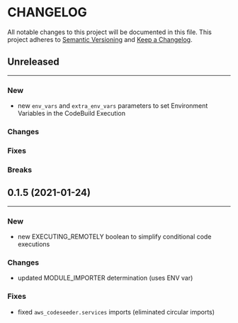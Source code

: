 # CHANGELOG

All notable changes to this project will be documented in this file.
This project adheres to [Semantic Versioning](http://semver.org/) and [Keep a Changelog](http://keepachangelog.com/).

## Unreleased
---

### New

- new `env_vars` and `extra_env_vars` parameters to set Environment Variables in the CodeBuild Execution

### Changes

### Fixes

### Breaks


## 0.1.5  (2021-01-24)
---

### New

- new EXECUTING_REMOTELY boolean to simplify conditional code executions

### Changes

- updated MODULE_IMPORTER determination (uses ENV var)

### Fixes

- fixed `aws_codeseeder.services` imports (eliminated circular imports)
